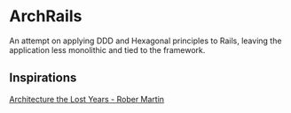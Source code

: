 # ArchRails

An attempt on applying DDD and Hexagonal principles to Rails, leaving the application less monolithic and tied to the framework.

## Inspirations

[Architecture the Lost Years - Rober Martin](http://www.confreaks.com/videos/759-rubymidwest2011-keynote-architecture-the-lost-years)

